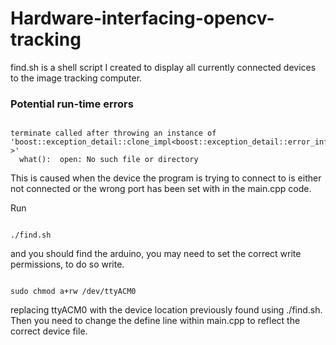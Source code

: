 # Hardware-interfacing-opencv-tracking

find.sh is a shell script I created to display all currently connected devices to the image tracking computer.


### Potential run-time errors
```

terminate called after throwing an instance of 'boost::exception_detail::clone_impl<boost::exception_detail::error_info_injector<boost::system::system_error> >'
  what():  open: No such file or directory
```

This is caused when the device the program is trying to connect to is either not connected or the wrong port has been set with in the main.cpp code.

Run
```

./find.sh
```

and you should find the arduino, you may need to set the correct write permissions, to do so write.

```

sudo chmod a+rw /dev/ttyACM0 
```

replacing ttyACM0 with the device location previously found using ./find.sh. Then you need to change the define line within main.cpp to reflect the correct device file. 
